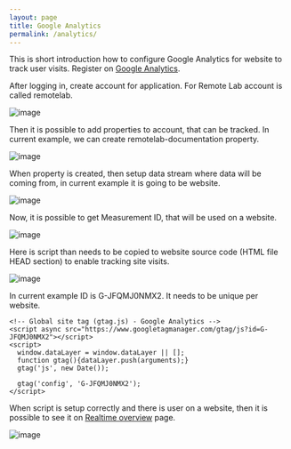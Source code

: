 ```yaml
---
layout: page
title: Google Analytics
permalink: /analytics/
---
```


This is short introduction how to configure Google Analytics for website to track user visits. Register on [Google Analytics](https://analytics.google.com/).

After logging in, create account for application. For Remote Lab account is called remotelab.

![image](/documentation/assets/img/analytics-account.png)

Then it is possible to add properties to account, that can be tracked. In current example, we can create remotelab-documentation property.

![image](/documentation/assets/img/analytics-property.png)

When property is created, then setup data stream where data will be coming from, in current example it is going to be website.

![image](/documentation/assets/img/analytics-stream.png)

Now, it is possible to get Measurement ID, that will be used on a website.

![image](/documentation/assets/img/analytics-measurementid.png)

Here is script than needs to be copied to website source code (HTML file HEAD section) to enable tracking site visits.

![image](/documentation/assets/img/analytics-script.png)

In current example ID is G-JFQMJ0NMX2. It needs to be unique per website.

```
<!-- Global site tag (gtag.js) - Google Analytics -->
<script async src="https://www.googletagmanager.com/gtag/js?id=G-JFQMJ0NMX2"></script>
<script>
  window.dataLayer = window.dataLayer || [];
  function gtag(){dataLayer.push(arguments);}
  gtag('js', new Date());

  gtag('config', 'G-JFQMJ0NMX2');
</script>
```

When script is setup correctly and there is user on a website, then it is possible to see it on [Realtime overview](https://analytics.google.com/analytics/web/) page.

![image](/documentation/assets/img/analytics-realtime.png)
